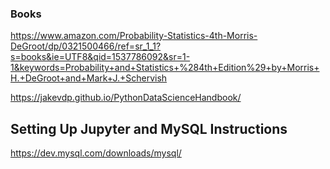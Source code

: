 ### Books

https://www.amazon.com/Probability-Statistics-4th-Morris-DeGroot/dp/0321500466/ref=sr_1_1?s=books&ie=UTF8&qid=1537786092&sr=1-1&keywords=Probability+and+Statistics+%284th+Edition%29+by+Morris+H.+DeGroot+and+Mark+J.+Schervish



https://jakevdp.github.io/PythonDataScienceHandbook/


## Setting Up Jupyter and MySQL Instructions

https://dev.mysql.com/downloads/mysql/ 
